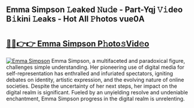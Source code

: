 ## Emma Simpson 𝙻eaked 𝙽u𝚍e - Part-Yqj 𝚅𝚒deo B𝚒kini 𝙻eaks - Hot All 𝙿hotos vue0A

# <h2><a href="http://ld4w2n7.urlbe.top/?page=Emma+Simpson">🔗🔗👉👉 Emma Simpson P𝚑oto𝚜Vid𝚎o</a></h2>

[![Emma Simpson](https://i.imgur.com/eBuTRDB.gif)](http://ld4w2n7.urlbe.top/?page=Emma+Simpson)
Emma Simpson, a multifaceted and paradoxical figure, challenges simple understanding. Her pioneering use of digital media for self-representation has enthralled and infuriated spectators, igniting debates on identity, artistic expression, and the evolving nature of online societies. Despite the uncertainty of her next steps, her impact on the digital realm is significant. Fueled by an unyielding resolve and undeniable enchantment, Emma Simpson progress in the digital realm is unrelenting.
